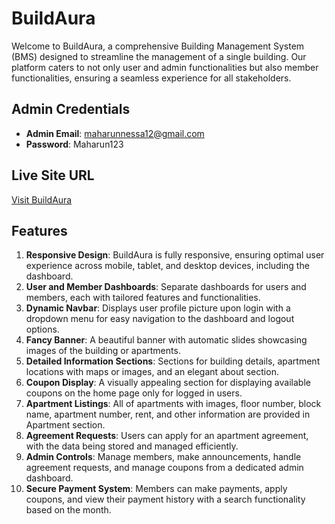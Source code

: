 
# BuildAura

Welcome to BuildAura, a comprehensive Building Management System (BMS) designed to streamline the management of a single building. Our platform caters to not only user and admin functionalities but also member functionalities, ensuring a seamless experience for all stakeholders.

## Admin Credentials

- **Admin Email**: maharunnessa12@gmail.com
- **Password**: Maharun123

## Live Site URL

[Visit BuildAura](https://buildaura-e28d5.web.app/)

## Features

1. **Responsive Design**: BuildAura is fully responsive, ensuring optimal user experience across mobile, tablet, and desktop devices, including the dashboard.
2. **User and Member Dashboards**: Separate dashboards for users and members, each with tailored features and functionalities.
3. **Dynamic Navbar**: Displays user profile picture upon login with a dropdown menu for easy navigation to the dashboard and logout options.
4. **Fancy Banner**: A beautiful banner with automatic slides showcasing images of the building or apartments.
5. **Detailed Information Sections**: Sections for building details, apartment locations with maps or images, and an elegant about section.
6. **Coupon Display**: A visually appealing section for displaying available coupons on the home page only for logged in users.
7. **Apartment Listings**: All of apartments with images, floor number, block name, apartment number, rent, and other information are provided in Apartment section.
8. **Agreement Requests**: Users can apply for an apartment agreement, with the data being stored and managed efficiently.
9. **Admin Controls**: Manage members, make announcements, handle agreement requests, and manage coupons from a dedicated admin dashboard.
10. **Secure Payment System**: Members can make payments, apply coupons, and view their payment history with a search functionality based on the month.



